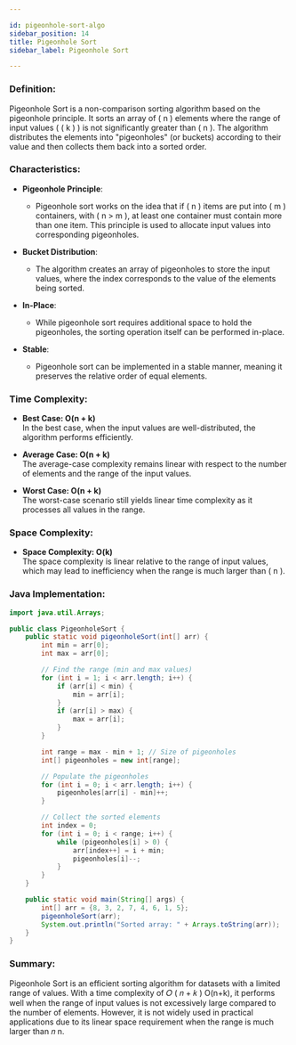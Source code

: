 ```yaml
---

id: pigeonhole-sort-algo  
sidebar_position: 14  
title: Pigeonhole Sort  
sidebar_label: Pigeonhole Sort  

---
```


### Definition:

Pigeonhole Sort is a non-comparison sorting algorithm based on the pigeonhole principle. It sorts an array of \( n \) elements where the range of input values ( \( k \) ) is not significantly greater than \( n \). The algorithm distributes the elements into "pigeonholes" (or buckets) according to their value and then collects them back into a sorted order.

### Characteristics:

- **Pigeonhole Principle**:
  - Pigeonhole sort works on the idea that if \( n \) items are put into \( m \) containers, with \( n > m \), at least one container must contain more than one item. This principle is used to allocate input values into corresponding pigeonholes.
  
- **Bucket Distribution**:
  - The algorithm creates an array of pigeonholes to store the input values, where the index corresponds to the value of the elements being sorted.
  
- **In-Place**:
  - While pigeonhole sort requires additional space to hold the pigeonholes, the sorting operation itself can be performed in-place.

- **Stable**:
  - Pigeonhole sort can be implemented in a stable manner, meaning it preserves the relative order of equal elements.

### Time Complexity:

- **Best Case: O(n + k)**  
  In the best case, when the input values are well-distributed, the algorithm performs efficiently.

- **Average Case: O(n + k)**  
The average-case complexity remains linear with respect to the number of elements and the range of the input values.

- **Worst Case: O(n + k)**  
The worst-case scenario still yields linear time complexity as it processes all values in the range.

### Space Complexity:

- **Space Complexity: O(k)**  
The space complexity is linear relative to the range of input values, which may lead to inefficiency when the range is much larger than \( n \).

### Java Implementation:

```java
import java.util.Arrays;

public class PigeonholeSort {
    public static void pigeonholeSort(int[] arr) {
        int min = arr[0];
        int max = arr[0];

        // Find the range (min and max values)
        for (int i = 1; i < arr.length; i++) {
            if (arr[i] < min) {
                min = arr[i];
            }
            if (arr[i] > max) {
                max = arr[i];
            }
        }

        int range = max - min + 1; // Size of pigeonholes
        int[] pigeonholes = new int[range];

        // Populate the pigeonholes
        for (int i = 0; i < arr.length; i++) {
            pigeonholes[arr[i] - min]++;
        }

        // Collect the sorted elements
        int index = 0;
        for (int i = 0; i < range; i++) {
            while (pigeonholes[i] > 0) {
                arr[index++] = i + min;
                pigeonholes[i]--;
            }
        }
    }

    public static void main(String[] args) {
        int[] arr = {8, 3, 2, 7, 4, 6, 1, 5};
        pigeonholeSort(arr);
        System.out.println("Sorted array: " + Arrays.toString(arr));
    }
}
```

### Summary:
Pigeonhole Sort is an efficient sorting algorithm for datasets with a limited range of values. With a time complexity of 
𝑂
(
𝑛
+
𝑘
)
O(n+k), it performs well when the range of input values is not excessively large compared to the number of elements. However, it is not widely used in practical applications due to its linear space requirement when the range is much larger than 
𝑛
n.
